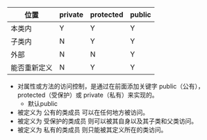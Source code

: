 |       位置       |       private     |   protected    |       public      |
| --------------  | -------------     | -------------   |  -------------    |
|      本类内      |       	Y         |       	Y       |           Y       |
|      子类内      |       	N         |	        Y       |   	    Y       |
|       外部       |       	N         |     	N       |	        Y       |
|    能否重新定义   |         N         |	        Y       |       	Y       |

* 对属性或方法的访问控制，是通过在前面添加关键字 public（公有），protected（受保护）或 private（私有）来实现的。
  - 默认public
* 被定义为 公有的类成员 可以在任何地方被访问。
* 被定义为 受保护的类成员 则可以被其自身以及其子类和父类访问。
* 被定义为 私有的类成员 则只能被其定义所在的类访问。
